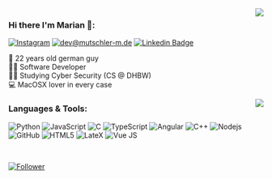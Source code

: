 <img align="right" src="https://github-readme-stats.vercel.app/api/top-langs/?username=ElevenSpins&layout=compact&title_color=606060&text_color=606060&bg_color=00000000&theme=dark&hide_border=true">

    

### Hi there I'm Marian 🤙:


[![Instagram](https://img.shields.io/static/v1?label=Instagram&message=%20&color=orange&logo=Instagram&style=flat-square&logoColor=white)](https://www.instagram.com/marian.11Spins/)
[![dev@mutschler-m.de](https://img.shields.io/static/v1?label=dev@mutschler-m.de&message=%20&color=red&logo=gmail&style=flat-square&logoColor=white)](mailto:dev@mutschler-m.de)
[![Linkedin Badge](https://img.shields.io/badge/-Marian_Mutschler-blue?style=flat-square&logo=Linkedin&logoColor=white&link=https://www.linkedin.com/in/mutschler-m/)](https://www.linkedin.com/in/mutschler-m/)
  
👨‍ 22 years old german guy      
👨‍💻 Software Developer   
👨‍🎓 Studying Cyber Security (CS @ DHBW)  
💻 MacOSX lover in every case


<img align="right" src="https://github-readme-stats.vercel.app/api?username=ElevenSpins&hide_border=true&hide_rank=true&show_icons=true&title_color=606060&text_color=606060&bg_color=00000000">

### Languages & Tools:

![Python](https://img.shields.io/badge/-Python-000?&logo=Python)
![JavaScript](https://img.shields.io/badge/-JavaScript-000?&logo=JavaScript)
![C](https://img.shields.io/badge/-C-000?&logo=C)
![TypeScript](https://img.shields.io/badge/-TypeScript-000?&logo=TypeScript)
![Angular](https://img.shields.io/badge/-Angular-black?style=flat-square&logo=Angular&logoColor=red)
![C++](https://img.shields.io/badge/-C++-000?&logo=c%2b%2b&logoColor=00599C)
![Nodejs](https://img.shields.io/badge/-Nodejs-black?style=flat-square&logo=Node.js)
![GitHub](https://img.shields.io/badge/-GitHub-black?style=flat-square&logo=github)
![HTML5](https://img.shields.io/badge/-HTML5-black?style=flat-square&logo=html5&logoColor=white)
![LateX](https://img.shields.io/badge/-LaTeX-black?style=flat-square&logo=latex&logoColor=white)
![Vue JS](https://img.shields.io/badge/-Vue.js-black?style=flat-square&logo=Vue.js&logoColor=white)

<br>


[![Follower](https://shields.io/github/followers/ElevenSpins?style=social&logo=github)](https://github.com/login?return_to=https%3A%2F%2Fgithub.com%2FElevenSpins%2F)

